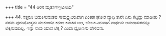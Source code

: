 +++
title = "44 ಅರಸ ಮೃತಸಞ್ಜೀವಿನಿಯ"

+++
44. ಸತ್ತರೂ ಬದುಕಿಸುವಂತಹ ಸಾಮಥ್ರ್ಯವಿರುವಾಗ ಎಂತಹ ಘೋರ ವ್ಯಾಧಿ  ತಾನೇ ಏನು ಕೆಟ್ಟದ್ದು ಮಾಡೀತು ? ಪರಮ ಪುರುಷೋತ್ತಮ ಮುಕುಂದನ ಕರುಣ ಕವಚದ ಬಲ, ಬೆಂಬಲವಿರುವಾಗ ಪಾರ್ಥನು ಅಮರಾಸುರರನ್ನೂ ಲೆಕ್ಕಿಸುವುದಿಲ್ಲ. ಇನ್ನು ನಾವು ಯಾವ ಲೆಕ್ಕ ? ಎಂದು ದ್ರೋಣನು ಹೇಳಿದನು.